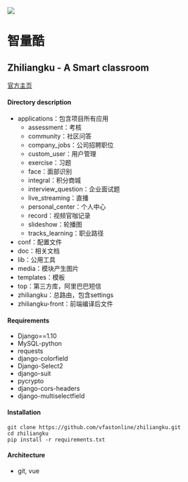 ![](https://www.zhiliangku.com/static/img/Logo.a827faf.png)
# 智量酷
## Zhiliangku - A Smart classroom 
[官方主页](https://www.zhiliangku.com "智量酷")

#### Directory description
* applications：包含项目所有应用
    * assessment：考核
    * community：社区问答
    * company_jobs：公司招聘职位
    * custom_user：用户管理
    * exercise：习题
    * face：面部识别
    * integral：积分商城
    * interview_question：企业面试题
    * live_streaming：直播
    * personal_center：个人中心
    * record：视频官咖记录
    * slideshow：轮播图
    * tracks_learning：职业路径
* conf：配置文件
* doc：相关文档
* lib：公用工具
* media：模块产生图片
* templates：模板
* top：第三方库，阿里巴巴短信
* zhiliangku：总路由，包含settings
* zhiliangku-front：前端编译后文件

#### Requirements
* Django==1.10
* MySQL-python
* requests
* django-colorfield
* Django-Select2
* django-suit
* pycrypto
* django-cors-headers
* django-multiselectfield

#### Installation
```
git clone https://github.com/vfastonline/zhiliangku.git
cd zhiliangku 
pip install -r requirements.txt
```

#### Architecture
* git, vue

